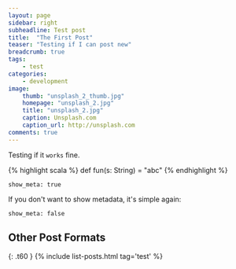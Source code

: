 ```yaml
---
layout: page
sidebar: right
subheadline: Test post
title:  "The First Post"
teaser: "Testing if I can post new"
breadcrumb: true
tags:
    - test
categories:
    - development
image:
    thumb: "unsplash_2_thumb.jpg"
    homepage: "unsplash_2.jpg"
    title: "unsplash_2.jpg"
    caption: Unsplash.com
    caption_url: http://unsplash.com
comments: true
---
```

Testing if it `works` fine.

{% highlight scala %}
def fun(s: String) = "abc"
{% endhighlight %}

~~~
show_meta: true
~~~

If you don't want to show metadata, it's simple again:

~~~
show_meta: false
~~~


## Other Post Formats
{: .t60 }
{% include list-posts.html tag='test' %}
